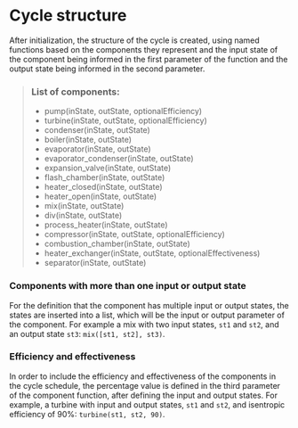 # Cycle structure

After initialization, the structure of the cycle is created, using named functions based on the components they represent and the input state of the component being informed in the first parameter of the function and the output state being informed in the second parameter.

> ### List of components:
> - pump(inState, outState, optionalEfficiency)
> - turbine(inState, outState, optionalEfficiency)
> - condenser(inState, outState)
> - boiler(inState, outState)
> - evaporator(inState, outState)
> - evaporator_condenser(inState, outState)
> - expansion_valve(inState, outState)
> - flash_chamber(inState, outState)
> - heater_closed(inState, outState)
> - heater_open(inState, outState)
> - mix(inState, outState)
> - div(inState, outState)
> - process_heater(inState, outState)
> - compressor(inState, outState, optionalEfficiency)
> - combustion_chamber(inState, outState)
> - heater_exchanger(inState, outState, optionalEffectiveness)
> - separator(inState, outState)

### Components with more than one input or output state

For the definition that the component has multiple input or output states, the states are inserted into a list, which will be the input or output parameter of the component. For example a mix with two input states, `st1` and `st2`, and an output state `st3`: `mix([st1, st2], st3)`.

### Efficiency and effectiveness

In order to include the efficiency and effectiveness of the components in the cycle schedule, the percentage value is defined in the third parameter of the component function, after defining the input and output states. For example, a turbine with input and output states, `st1` and `st2`, and isentropic efficiency of 90%: `turbine(st1, st2, 90)`.
